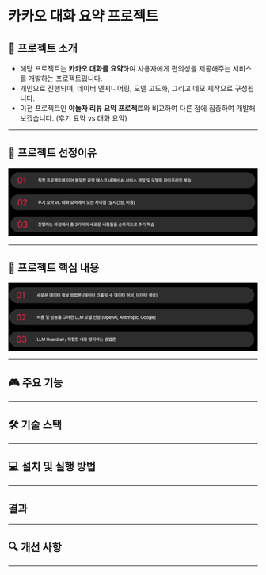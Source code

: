 # 카카오 대화 요약 프로젝트
## 📌 프로젝트 소개
- 해당 프로젝트는 **카카오 대화를 요약**하여 사용자에게 편의성을 제공해주는 서비스를 개발하는 프로젝트입니다.
- 개인으로 진행되며, 데이터 엔지니어링, 모델 고도화, 그리고 데모 제작으로 구성됩니다.
- 이전 프로젝트인 **야놀자 리뷰 요약 프로젝트**와 비교하여 다른 점에 집중하여 개발해보겠습니다. (후기 요약 vs 대화 요약)

---
## 🌟 프로젝트 선정이유
![alt text](images/project.png)

---
## 📁 프로젝트 핵심 내용
![alt text](images/content.png)

---
## 🎮 주요 기능


---
## 🛠 기술 스택


---
## 💻 설치 및 실행 방법


---
## 결과


---
## 🔍 개선 사항

---